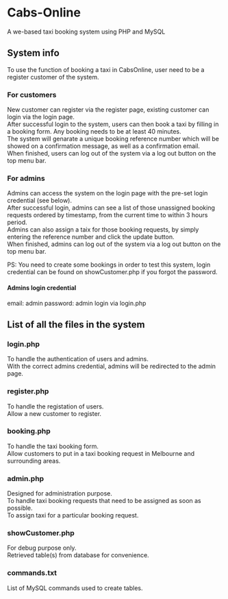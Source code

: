 # Cabs-Online
A we-based taxi booking system using PHP and MySQL

## System info
To use the function of booking a taxi in CabsOnline, user need to be a register customer of the system.
### For customers
New customer can register via the register page, existing customer can login via the login page. <br>
After successful login to the system, users can then book a taxi by filling in a booking form. Any booking needs to be at least 40 minutes. <br>
The system will genarate a unique booking reference number which will be showed on a confirmation message, as well as a confirmation email.  <br>
When finished, users can log out of the system via a log out button on the top menu bar.
### For admins
Admins can access the system on the login page with the pre-set login credential (see below). <br>
After successful login, admins can see a list of those unassigned booking requests ordered by timestamp, from the current time to within 3 hours period.  <br>
Admins can also assign a taix for those booking requests, by simply entering the reference number and click the update button.  <br>
When finished, admins can log out of the system via a log out button on the top menu bar. <br>

PS: You need to create some bookings in order to test this system, login credential can be found on showCustomer.php if you forgot the password.


#### Admins login credential
email: admin
password: admin
login via login.php


## List of all the files in the system
### login.php
To handle the authentication of users and admins.  <br>
With the correct admins credential, admins will be redirected to the admin page. <br>
### register.php
To handle the registation of users. <br>
Allow a new customer to register. <br>
### booking.php
To handle the taxi booking form. <br>
Allow customers to put in a taxi booking request in Melbourne and surrounding areas. <br>
### admin.php
Designed for administration purpose. <br>
To handle taxi booking requests that need to be assigned as soon as possible.  <br>
To assign taxi for a particular booking request.  <br>
### showCustomer.php
For debug purpose only. <br>
Retrieved table(s) from database for convenience. <br>
### commands.txt
List of MySQL commands used to create tables.
